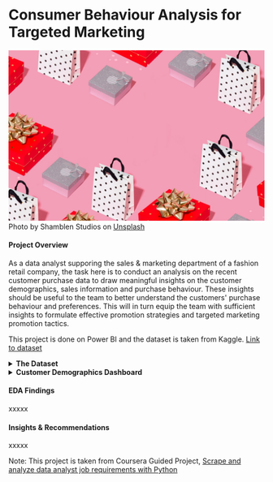 # Consumer Behaviour Analysis for Targeted Marketing
![cover image](https://github.com/Amandazhou04/Consumer-Behaviour-Analysis/blob/main/Cover.jpg)
Photo by Shamblen Studios on <a href="https://unsplash.com/photos/assorted-color-gift-boxes-F52I5BtDuhY?utm_content=creditCopyText&utm_medium=referral&utm_source=unsplash">Unsplash</a>
      
#### Project Overview  

As a data analyst supporing the sales & marketing department of a fashion retail company, the task here is to conduct an analysis on the recent customer purchase data to draw meaningful insights on the customer demographics, sales information and purchase behaviour. These insights should be useful to the team to better understand the customers' purchase behaviour and preferences. This will in turn equip the team with sufficient insights to formulate effective promotion strategies and targeted marketing promotion tactics.  

This project is done on Power BI and the dataset is taken from Kaggle. [Link to dataset](https://www.kaggle.com/datasets/zeesolver/consumer-behavior-and-shopping-habits-dataset/data)  

<details>
<summary><b>The Dataset</b></summary>
This dataset includes demographic information, purchase history, product preferences, and preferred shopping channels (online or offline). 
It constains 18 columns, 3900 records and includes the following attributes:

- Customer ID: A unique identifier assigned to each individual customer, facilitating tracking and analysis of their shopping behavior over time.
- Age: The age of the customer, providing demographic information for segmentation and targeted marketing strategies.
- Gender: The gender identification of the customer, a key demographic variable influencing product preferences and purchasing patterns.
- Item Purchased: The specific product or item selected by the customer during the transaction.
- Category: The broad classification or group to which the purchased item belongs (e.g., clothing, electronics, groceries).
- Purchase Amount (USD): The monetary value of the transaction, denoted in United States Dollars (USD), indicates the cost of the purchased item(s).
- Location: The geographical location where the purchase was made, offering insights into regional preferences and market trends.
- Size: The size specification (if applicable) of the purchased item, relevant for apparel, footwear, and certain consumer goods.
- Color: The color variant or choice associated with the purchased item, influencing customer preferences and product availability.
- Season: The seasonal relevance of the purchased item (e.g., spring, summer, fall, winter), impacting inventory management and marketing strategies.
- Review Rating: A numerical or qualitative assessment provided by the customer regarding their satisfaction with the purchased item.
- Subscription Status: Indicates whether the customer has opted for a subscription service, offering insights into their level of loyalty and potential for recurring revenue.
- Shipping Type: Specifies the method used to deliver the purchased item (e.g., standard shipping, express delivery), influencing delivery times and costs.
- Discount Applied: Indicates if any promotional discounts were applied to the purchase, shedding light on price sensitivity and promotion effectiveness.
- Promo Code Used: Notes whether a promotional code or coupon was utilized during the transaction, aiding in the evaluation of marketing campaign success.
- Previous Purchases: Provides information on the number or frequency of prior purchases made by the customer, contributing to customer segmentation and retention strategies.
- Payment Method: Specifies the mode of payment employed by the customer (e.g., credit card, cash), offering insights into preferred payment options.
- Frequency of Purchases: Indicates how often the customer engages in purchasing activities, a critical metric for assessing customer loyalty and lifetime value.

</details>

<details>
<summary><b>Customer Demographics Dashboard</b></summary>
![Cust demographic](https://github.com/Amandazhou04/Consumer-Behaviour-Analysis/blob/c0d653483eca7def69e86b0e88a532f886a009c9/Cust%20demographic.png)
      
</details>

#### EDA Findings
xxxxx  
#### Insights & Recommendations
xxxxx


Note: 
This project is taken from Coursera Guided Project, [Scrape and analyze data analyst job requirements with Python](https://www.coursera.org/learn/scrape-job-postings-data-analyst/home/welcome)

